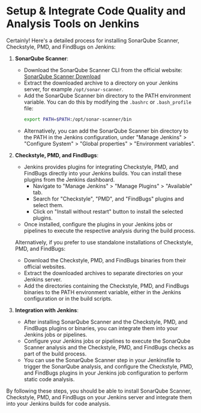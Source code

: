 # Setup & Integrate Code Quality and Analysis Tools on Jenkins

Certainly! Here's a detailed process for installing SonarQube Scanner, Checkstyle, PMD, and FindBugs on Jenkins:

1. **SonarQube Scanner**:

   - Download the SonarQube Scanner CLI from the official website: [SonarQube Scanner Download](https://docs.sonarqube.org/latest/analysis/scan/sonarscanner/)
   - Extract the downloaded archive to a directory on your Jenkins server, for example `/opt/sonar-scanner`.
   - Add the SonarQube Scanner bin directory to the PATH environment variable. You can do this by modifying the `.bashrc` or `.bash_profile` file:
     ```bash
     export PATH=$PATH:/opt/sonar-scanner/bin
     ```
   - Alternatively, you can add the SonarQube Scanner bin directory to the PATH in the Jenkins configuration, under "Manage Jenkins" > "Configure System" > "Global properties" > "Environment variables".

2. **Checkstyle, PMD, and FindBugs**:

   - Jenkins provides plugins for integrating Checkstyle, PMD, and FindBugs directly into your Jenkins builds. You can install these plugins from the Jenkins dashboard.
     - Navigate to "Manage Jenkins" > "Manage Plugins" > "Available" tab.
     - Search for "Checkstyle", "PMD", and "FindBugs" plugins and select them.
     - Click on "Install without restart" button to install the selected plugins.
   - Once installed, configure the plugins in your Jenkins jobs or pipelines to execute the respective analysis during the build process.

   Alternatively, if you prefer to use standalone installations of Checkstyle, PMD, and FindBugs:

   - Download the Checkstyle, PMD, and FindBugs binaries from their official websites.
   - Extract the downloaded archives to separate directories on your Jenkins server.
   - Add the directories containing the Checkstyle, PMD, and FindBugs binaries to the PATH environment variable, either in the Jenkins configuration or in the build scripts.

3. **Integration with Jenkins**:

   - After installing SonarQube Scanner and the Checkstyle, PMD, and FindBugs plugins or binaries, you can integrate them into your Jenkins jobs or pipelines.
   - Configure your Jenkins jobs or pipelines to execute the SonarQube Scanner analysis and the Checkstyle, PMD, and FindBugs checks as part of the build process.
   - You can use the SonarQube Scanner step in your Jenkinsfile to trigger the SonarQube analysis, and configure the Checkstyle, PMD, and FindBugs plugins in your Jenkins job configuration to perform static code analysis.

By following these steps, you should be able to install SonarQube Scanner, Checkstyle, PMD, and FindBugs on your Jenkins server and integrate them into your Jenkins builds for code analysis.
